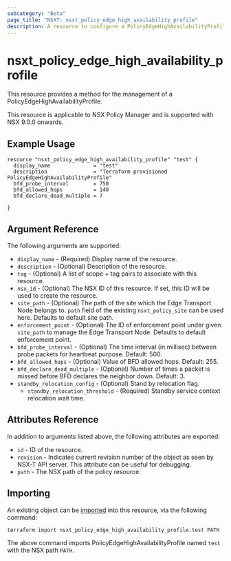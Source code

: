```yaml
---
subcategory: "Beta"
page_title: "NSXT: nsxt_policy_edge_high_availability_profile"
description: A resource to configure a PolicyEdgeHighAvailabilityProfile.
---
```


# nsxt_policy_edge_high_availability_profile

This resource provides a method for the management of a PolicyEdgeHighAvailabilityProfile.

This resource is applicable to NSX Policy Manager and is supported with NSX 9.0.0 onwards.

## Example Usage

```hcl
resource "nsxt_policy_edge_high_availability_profile" "test" {
  display_name              = "test"
  description               = "Terraform provisioned PolicyEdgeHighAvailabilityProfile"
  bfd_probe_interval        = 750
  bfd_allowed_hops          = 140
  bfd_declare_dead_multiple = 7

}
```

## Argument Reference

The following arguments are supported:

* `display_name` - (Required) Display name of the resource.
* `description` - (Optional) Description of the resource.
* `tag` - (Optional) A list of scope + tag pairs to associate with this resource.
* `nsx_id` - (Optional) The NSX ID of this resource. If set, this ID will be used to create the resource.
* `site_path` - (Optional) The path of the site which the Edge Transport Node belongs to. `path` field of the existing `nsxt_policy_site` can be used here. Defaults to default site path.
* `enforcement_point` - (Optional) The ID of enforcement point under given `site_path` to manage the Edge Transport Node. Defaults to default enforcement point.
* `bfd_probe_interval` - (Optional) The time interval (in millisec) between probe packets for heartbeat purpose. Default: 500.
* `bfd_allowed_hops` - (Optional) Value of BFD allowed hops. Default: 255.
* `bfd_declare_dead_multiple` - (Optional) Number of times a packet is missed before BFD declares the neighbor down. Default: 3.
* `standby_relocation_config` - (Optional) Stand by relocation flag.
  * `standby_relocation_threshold` - (Required) Standby service context relocation wait time.

## Attributes Reference

In addition to arguments listed above, the following attributes are exported:

* `id` - ID of the resource.
* `revision` - Indicates current revision number of the object as seen by NSX-T API server. This attribute can be useful for debugging.
* `path` - The NSX path of the policy resource.

## Importing

An existing object can be [imported][docs-import] into this resource, via the following command:

[docs-import]: https://developer.hashicorp.com/terraform/cli/import

```shell
terraform import nsxt_policy_edge_high_availability_profile.test PATH
```

The above command imports PolicyEdgeHighAvailabilityProfile named `test` with the NSX path `PATH`.
